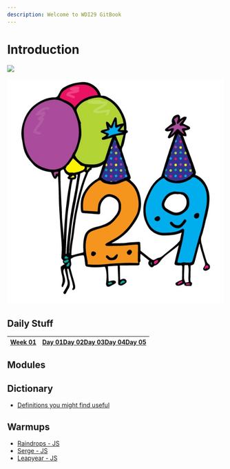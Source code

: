 ```yaml
---
description: Welcome to WDI29 GitBook
---
```


# Introduction

![](.gitbook/assets/miniongiphy.gif)

![](.gitbook/assets/29special.jpg)

## Daily Stuff

| [Week 01](daily-stuff/week-01/) | [Day 01](daily-stuff/week-01/day-01.md)[Day 02](daily-stuff/week-01/day-02.md)[Day 03](daily-stuff/week-01/day-03.md)[Day 04](daily-stuff/week-01/day-04.md)[Day 05](daily-stuff/week-01/day-05.md) |
| :--- | :--- |


## Modules

## Dictionary

* [Definitions​ you might find useful](dictionary/definitions.md)

## Warmups

* [Raindrops - JS](https://github.com/liaa2/wdi29-homework/tree/master/warmups/week01/day03_raindrops)
* [Serge - JS](https://github.com/liaa2/wdi29-homework/tree/master/warmups/week01/day04_sergeSays)
* [Leapyear - JS](https://github.com/liaa2/wdi29-homework/tree/master/warmups/week01/day05_leapyear)

